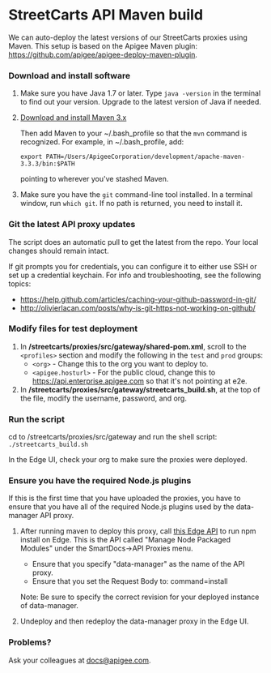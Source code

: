 # StreetCarts API Maven build

We can auto-deploy the latest versions of our StreetCarts proxies using Maven. This setup is based on the Apigee Maven plugin: https://github.com/apigee/apigee-deploy-maven-plugin.

### Download and install software

1. Make sure you have Java 1.7 or later. Type ```java -version``` in the terminal to find out your version. Upgrade to the latest version of Java if needed.
2. [Download and install Maven 3.x](http://maven.apache.org/download.cgi)
   
   Then add Maven to your ~/.bash_profile so that the ```mvn``` command is recognized. For example, in ~/.bash_profile, add: 
   
   ```export PATH=/Users/ApigeeCorporation/development/apache-maven-3.3.3/bin:$PATH```

   pointing to wherever you've stashed Maven.
3. Make sure you have the ```git``` command-line tool installed. In a terminal window, run ```which git```. If no path is returned, you need to install it.

### Git the latest API proxy updates

The script does an automatic pull to get the latest from the repo. Your local changes should remain intact.

If git prompts you for credentials, you can configure it to either use SSH or set up a credential keychain. For info and troubleshooting, see the following topics:
- https://help.github.com/articles/caching-your-github-password-in-git/
- http://olivierlacan.com/posts/why-is-git-https-not-working-on-github/

### Modify files for test deployment

1. In **/streetcarts/proxies/src/gateway/shared-pom.xml**, scroll to the ```<profiles>``` section and modify the following in the ```test``` and ```prod``` groups:
   - ```<org>``` - Change this to the org you want to deploy to.
   - ```<apigee.hosturl>``` - For the public cloud, change this to https://api.enterprise.apigee.com so that it's not pointing at e2e.
2. In **/streetcarts/proxies/src/gateway/streetcarts_build.sh**, at the top of the file, modify the username, password, and org.

### Run the script

cd to /streetcarts/proxies/src/gateway and run the shell script: ```./streetcarts_build.sh```

In the Edge UI, check your org to make sure the proxies were deployed.

### Ensure you have the required Node.js plugins

If this is the first time that you have uploaded the proxies, you have to ensure that you have all of the required Node.js plugins used by the data-manager API proxy.

1. After running maven to deploy this proxy, call [this Edge API](http://apigee.com/docs/management/apis/post/organizations/%7Borg_name%7D/apis/%7Bapi_name%7D/revisions/%7Brevision_num%7D/npm-0) to run npm install on Edge. This is the API called "Manage Node Packaged Modules" under the SmartDocs->API Proxies menu. 

   - Ensure that you specify "data-manager" as the name of the API proxy.
   - Ensure that you set the Request Body to: command=install   

   Note: Be sure to specify the correct revision for your deployed instance of data-manager.

2. Undeploy and then redeploy the data-manager proxy in the Edge UI. 


### Problems?

Ask your colleagues at docs@apigee.com.


